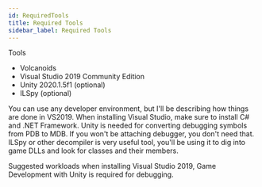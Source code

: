 ```yaml
---
id: RequiredTools
title: Required Tools
sidebar_label: Required Tools
---
```


Tools
- Volcanoids
- Visual Studio 2019 Community Edition
- Unity 2020.1.5f1 (optional)
- ILSpy (optional)

You can use any developer environment, but I'll be describing how things are done in VS2019. When installing Visual Studio, make sure to install C# and .NET Framework. Unity is needed for converting debugging symbols from PDB to MDB. If you won't be attaching debugger, you don't need that. ILSpy or other decompiler is very useful tool, you'll be using it to dig into game DLLs and look for classes and their members.

Suggested workloads when installing Visual Studio 2019, Game Development with Unity is required for debugging.

<img>